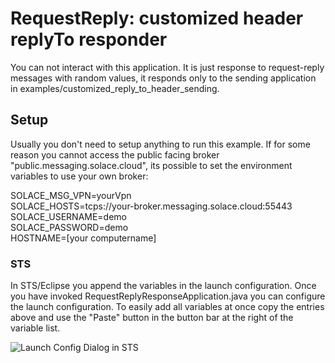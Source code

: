 # RequestReply: customized header replyTo responder

You can not interact with this application.
It is just response to request-reply messages with random values,
it responds only to the sending application in examples/customized_reply_to_header_sending.

## Setup

Usually you don't need to setup anything to run this example.
If for some reason you cannot access the public facing broker "public.messaging.solace.cloud",
its possible to set the environment variables to use your own broker:

SOLACE_MSG_VPN=yourVpn<br>
SOLACE_HOSTS=tcps://your-broker.messaging.solace.cloud:55443<br>
SOLACE_USERNAME=demo<br>
SOLACE_PASSWORD=demo<br>
HOSTNAME=[your computername]<br>

### STS

In STS/Eclipse you append the variables in the launch configuration. Once you have invoked
RequestReplyResponseApplication.java you can configure the launch configuration. To easily add all variables at once
copy the entries above and use the "Paste" button in the button bar at the right of the variable list.

![Launch Config Dialog in STS](../images/sts1.png)
